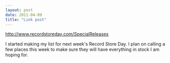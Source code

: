 ```yaml
---
layout: post
date: 2011-04-09
title: "Link post"
---
```

<http://www.recordstoreday.com/SpecialReleases>

<p>I started making my list for next week's Record Store Day. I plan on calling a few places this week to make sure they will have everything in stock I am hoping for.</p> 